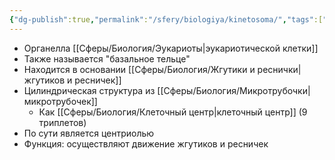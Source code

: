 ```yaml
---
{"dg-publish":true,"permalink":"/sfery/biologiya/kinetosoma/","tags":["Общаябиология"]}
---
```


 - Органелла [[Сферы/Биология/Эукариоты\|эукариотической клетки]]
 - Также называется "базальное тельце"
 - Находится в основании [[Сферы/Биология/Жгутики и реснички\|жгутиков и ресничек]]
 - Цилиндрическая структура из [[Сферы/Биология/Микротрубочки\|микротрубочек]] 
	 - Как [[Сферы/Биология/Клеточный центр\|клеточный центр]] (9 триплетов)
- По сути является центриолью
 - Функция: осуществляют движение жгутиков и ресничек